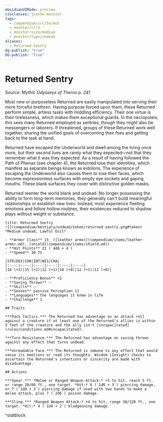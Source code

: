 ```yaml
---
obsidianUIMode: preview
cssclasses: json5e-monster
tags:
  - compendium/src/5e/mot
  - monster/cr/1
  - monster/size/medium
  - monster/type/undead
aliases:
  - Returned Sentry
dg-publish: "true"
DG-publish: "True"
---
```

# Returned Sentry
*Source: Mythic Odysseys of Theros p. 241*  

Most new or purposeless Returned are easily manipulated into serving their more forceful brethren. Having purpose forced upon them, these Returned perform simple, artless tasks with middling efficiency. Their one virtue is their tirelessness, which makes them exceptional guards. In the necropoleis, this sees many Returned employed as sentries, though they might also be messengers or laborers. If threatened, groups of these Returned work well together, sharing the unified goals of overcoming their foes and getting back to the task at hand.

Returned have escaped the Underworld and dwell among the living once more, but their second lives are rarely what they expected—not that they remember what it was they expected. As a result of having followed the Path of Phenax (see chapter 4), the Returned lose their identities, which manifest as separate beings known as eidolons. The experience of escaping the Underworld also causes them to lose their faces, which become expressionless surfaces with empty eye sockets and gaping mouths. These blank surfaces they cover with distinctive golden masks.

Returned reenter the world blank and undead. No longer possessing the ability to form long-term memories, they generally can't build meaningful relationships or establish new lives. Instead, most experience fleeting emotions and follow hollow routines, their existences reduced to shadow plays without weight or substance.

```ad-statblock
title: Returned Sentry
![](compendium/bestiary/undead/token/returned-sentry.png#token)
*Medium undead, Lawful Evil*

- **Armor Class** 15  ([leather armor](compendium/items/leather-armor.md), [shield](compendium/items/shield.md))
- **Hit Points** 22 (`4d8 + 4`)
- **Speed** 30 ft.

|STR|DEX|CON|INT|WIS|CHA|
|:---:|:---:|:---:|:---:|:---:|:---:|
|16 (+3)|15 (+2)|12 (+1)|10 (+0)|12 (+1)|11 (+0)|

- **Proficiency Bonus** +2
- **Saving Throws** ⏤
- **Skills** ⏤
- **Senses** passive Perception 11
- **Languages** the languages it knew in life
- **Challenge** 1

## Traits

***Pack Tactics.*** The Returned has advantage on an attack roll against a creature if at least one of the Returned's allies is within 5 feet of the creature and the ally isn't [incapacitated](rules/conditions.md#incapacitated).

***Turn Resistance.*** The Returned has advantage on saving throws against any effect that turns undead.

***Unreadable Face.*** The Returned is immune to any effect that would sense its emotions or read its thoughts. Wisdom (Insight) checks to ascertain the Returned's intentions or sincerity are made with disadvantage.

## Actions

***Spear.*** *Melee or Ranged Weapon Attack:* +5 to hit, reach 5 ft. or range 20/60 ft., one target. *Hit:* 6 (`1d6 + 3`) piercing damage, or 7 (`1d8 + 3`) piercing damage if used with two hands to make a melee attack, plus 7 (`2d6`) poison damage.

***Sling.*** *Ranged Weapon Attack:* +4 to hit, range 30/120 ft., one target. *Hit:* 4 (`1d4 + 2`) bludgeoning damage.
```
^statblock